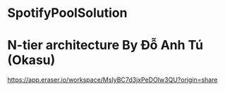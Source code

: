 # SpotifyPoolSolution
# N-tier architecture By Đỗ Anh Tú (Okasu)
https://app.eraser.io/workspace/MsIyBC7d3jxPeDOIw3QU?origin=share
